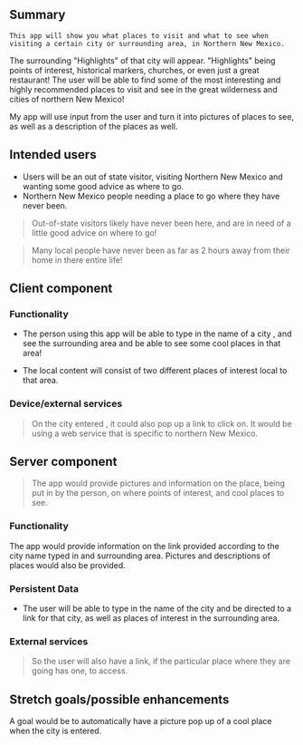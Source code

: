 ## Summary
   
    This app will show you what places to visit and what to see when visiting a certain city or surrounding area, in Northern New Mexico.
The surrounding "Highlights" of that city will appear. "Highlights" being points of interest, historical markers, churches,
or even just a great restaurant! The user will be able to find some of the most interesting and highly recommended
places to visit and see in the great wilderness and cities of northern New Mexico! 

My app will use input from the user and turn it into pictures of places to see, as well as a description of the places as well.


## Intended users

* Users will be an out of state visitor, visiting Northern New Mexico and wanting some good advice as where to go. 
* Northern New Mexico people needing a place to go where they have never been. 
>Out-of-state visitors likely have never been here, and are in need of a little good advice on where to go! 

>Many local people have never been as far as 2 hours away from their home in there entire life!


## Client component

### Functionality

* The person using this app will be able to type in the name of a city , and see the surrounding area and be able to see some cool places in that area!

* The local content will consist of two different places of interest local to that area. 
    
### Device/external services

>On the city entered , it could also pop up a  link to click on. It would be using a web service that is specific to northern New Mexico.

## Server component 
>The app would provide pictures and information on the place, being put in by the person, on where points of interest, and cool places to see.


### Functionality
The app would provide information on the link provided according to the city name typed in and surrounding area. Pictures and descriptions of places would also be provided.


### Persistent Data
* The user will be able to type in the name of the city and be directed to a link for that city, as well as places of interest in the surrounding area.
    
### External services

>So the user will also have a link, if the particular place where they are going has one, to access.
    
## Stretch goals/possible enhancements

A goal would be to automatically have a picture pop up of a cool place when the city is entered.
